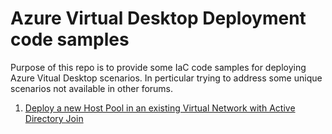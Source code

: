 # Azure Virtual Desktop Deployment code samples

Purpose of this repo is to provide some IaC code samples for deploying Azure Vitual Desktop scenarios. In perticular trying to address some unique scenarios not available in other forums.  

1. [Deploy a new Host Pool in an existing Virtual Network with Active Directory Join](https://github.com/ravibak/AVD/tree/main/IaC) 


